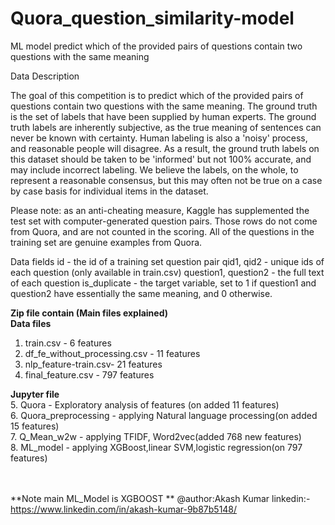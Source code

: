 # Quora_question_similarity-model
ML model predict which of the provided pairs of questions contain two questions with the same meaning

Data Description

The goal of this competition is to predict which of the provided pairs of questions contain two questions with the same meaning. The ground truth is the set of labels that have been supplied by human experts. The ground truth labels are inherently subjective, as the true meaning of sentences can never be known with certainty. Human labeling is also a 'noisy' process, and reasonable people will disagree. As a result, the ground truth labels on this dataset should be taken to be 'informed' but not 100% accurate, and may include incorrect labeling. We believe the labels, on the whole, to represent a reasonable consensus, but this may often not be true on a case by case basis for individual items in the dataset.

Please note: as an anti-cheating measure, Kaggle has supplemented the test set with computer-generated question pairs. Those rows do not come from Quora, and are not counted in the scoring. All of the questions in the training set are genuine examples from Quora.

Data fields
id - the id of a training set question pair
qid1, qid2 - unique ids of each question (only available in train.csv)
question1, question2 - the full text of each question
is_duplicate - the target variable, set to 1 if question1 and question2 have essentially the same meaning, and 0 otherwise.

**Zip file contain  (Main files explained)**                
**Data files**</br>
1. train.csv - 6 features<br/>
2. df_fe_without_processing.csv - 11 features<br/>
3. nlp_feature-train.csv- 21 features<br/>
4. final_feature.csv - 797 features   <br/>             

**Jupyter file**
<br/>
5. Quora - Exploratory  analysis of features (on added 11 features)<br/>
6. Quora_preprocessing - applying Natural language processing(on added 15 features)<br/>
7. Q_Mean_w2w - applying TFIDF, Word2vec(added 768 new features)<br/>
8. ML_model - applying XGBoost,linear SVM,logistic regression(on 797 features)<br/>
<br/><br/>

**Note main ML_Model is XGBOOST **
@author:Akash Kumar
linkedin:-https://www.linkedin.com/in/akash-kumar-9b87b5148/
